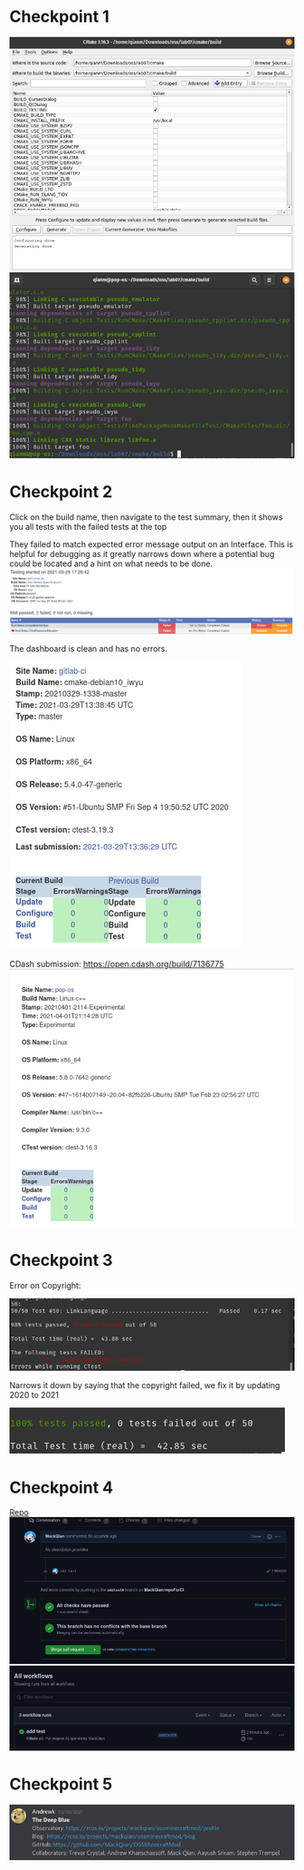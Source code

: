 # Checkpoint 1
![wow](./lab07_1.png)
![wow](./lab07_2.png)

# Checkpoint 2
Click on the build name, then navigate to the test summary, then it shows you all tests with the failed tests at the top

They failed to match expected error message output on an Interface. This is helpful for debugging as it greatly narrows down where a potential bug could be located and a hint on what needs to be done.
![wow](./lab07_3.png)

The dashboard is clean and has no errors.

![wow](./lab07_4.png)

CDash submission: https://open.cdash.org/build/7136775
![wow](./lab07_5.png)
# Checkpoint 3
Error on Copyright:

![wow](./lab07_6.png)

Narrows it down by saying that the copyright failed, we fix it by updating 2020 to 2021

![wow](./lab07_7.png)

# Checkpoint 4 
[Repo](https://github.com/MackQian/repoForCI)
![wow](./lab07_8.png)
![wow](./lab07_9.png)

# Checkpoint 5
![wow](./lab07_10.png)